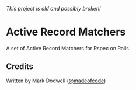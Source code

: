 *This project is old and possibly broken!*

# Active Record Matchers 

A set of Active Record Matchers for Rspec on Rails.

## Credits

Written by Mark Dodwell ([@madeofcode](http://twitter.com/madeofcode))

